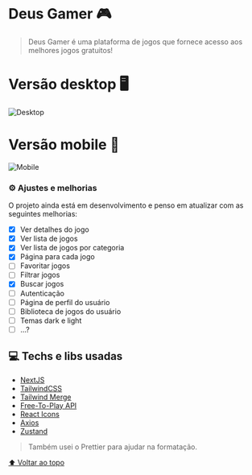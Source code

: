 # Deus Gamer 🎮

> Deus Gamer é uma plataforma de jogos que fornece acesso aos melhores jogos gratuitos!

# Versão desktop 🖥

![Desktop](https://github.com/gustavros/deus-gamer/assets/92998471/46288095-40bf-4d1c-92c2-0235591b559b)

# Versão mobile 📱

![Mobile](https://github.com/gustavros/deus-gamer/assets/92998471/8f950c0b-0c03-45d3-bd44-6c5971eef411)

### ⚙ Ajustes e melhorias

O projeto ainda está em desenvolvimento e penso em atualizar com as seguintes melhorias:

- [x] Ver detalhes do jogo
- [x] Ver lista de jogos
- [x] Ver lista de jogos por categoria
- [x] Página para cada jogo
- [ ] Favoritar jogos
- [ ] Filtrar jogos
- [x] Buscar jogos
- [ ] Autenticação
- [ ] Página de perfil do usuário
- [ ] Biblioteca de jogos do usuário
- [ ] Temas dark e light
- [ ] ...?

## 💻 Techs e libs usadas

- [NextJS](https://nextjs.org/)
- [TailwindCSS](https://tailwindcss.com/)
- [Tailwind Merge](https://github.com/dcastil/tailwind-merge)
- [Free-To-Play API](https://www.freetogame.com/api-doc)
- [React Icons](https://react-icons.github.io/react-icons/search)
- [Axios](https://axios-http.com/docs/intro)
- [Zustand](https://zustand-demo.pmnd.rs/)

> Também usei o Prettier para ajudar na formatação.

[⬆ Voltar ao topo](#deus-gamer)<br>
